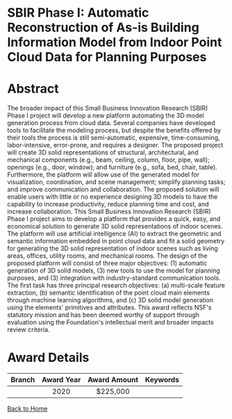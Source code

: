 
SBIR Phase I: Automatic Reconstruction of As-is Building Information Model from Indoor Point Cloud Data for Planning Purposes
=============================================================================================================================

# Abstract


The broader impact of this Small Business Innovation Research (SBIR) Phase I project will develop a new platform automating the 3D model generation process from cloud data. Several companies have developed tools to facilitate the modeling process, but despite the benefits offered by their tools the process is still semi-automatic, expensive, time-consuming, labor-intensive, error-prone, and requires a designer. The proposed project will create 3D solid representations of structural, architectural, and mechanical components (e.g., beam, ceiling, column, floor, pipe, wall); openings (e.g., door, window); and furniture (e.g., sofa, bed, chair, table). Furthermore, the platform will allow use of the generated model for visualization, coordination, and scene management; simplify planning tasks; and improve communication and collaboration. The proposed solution will enable users with little or no experience designing 3D models to have the capability to increase productivity, reduce planning time and cost, and increase collaboration. This Small Business Innovation Research (SBIR) Phase I project aims to develop a platform that provides a quick, easy, and economical solution to generate 3D solid representations of indoor scenes. The platform will use artificial intelligence (AI) to extract the geometric and semantic information embedded in point cloud data and fit a solid geometry for generating the 3D solid representation of indoor scenes such as living areas, offices, utility rooms, and mechanical rooms. The design of the proposed platform will consist of three major objectives: (1) automatic generation of 3D solid models, (3) new tools to use the model for planning purposes, and (3) integration with industry-standard communication tools. The first task has three principal research objectives: (a) multi-scale feature extraction, (b) semantic identification of the point cloud main elements through machine learning algorithms, and (c) 3D solid model generation using the elements' primitives and attributes. This award reflects NSF's statutory mission and has been deemed worthy of support through evaluation using the Foundation's intellectual merit and broader impacts review criteria.  

# Award Details

|Branch|Award Year|Award Amount|Keywords|
| :---: | :---: | :---: | :---: |
||2020|$225,000||
  
  


[Back to Home](https://github.com/chrischow/dod_sbir_awards/JT/#564)